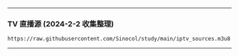 ***
### TV 直播源  (2024-2-2 收集整理)

```
https://raw.githubusercontent.com/Sinocol/study/main/iptv_sources.m3u8
```

***

